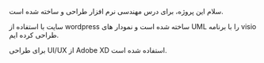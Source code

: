 سلام
این پروژه، برای درس مهندسی نرم افزار طراحی و ساخته شده است.

سایت با استفاده از wordpress ساخته شده است و نمودار های UML  را با برنامه visio طراحی کرده ایم.

برای طراحی UI/UX از Adobe XD  استفاده شده است.
